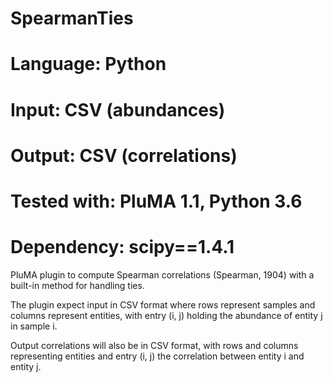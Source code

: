 # SpearmanTies
# Language: Python
# Input: CSV (abundances)
# Output: CSV (correlations)
# Tested with: PluMA 1.1, Python 3.6
# Dependency: scipy==1.4.1

PluMA plugin to compute Spearman correlations (Spearman, 1904) with
a built-in method for handling ties.

The plugin expect input in CSV format where rows represent samples
and columns represent entities, with entry (i, j) holding the abundance
of entity j in sample i.

Output correlations will also be in CSV format, with rows and columns
representing entities and entry (i, j) the correlation between entity i
and entity j.
